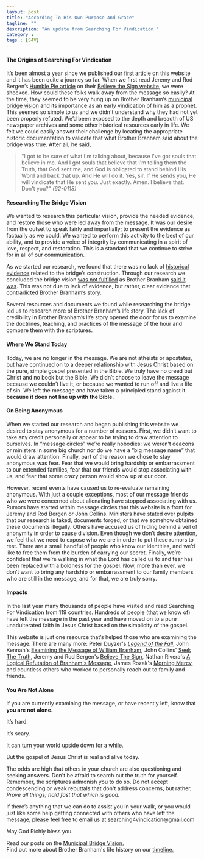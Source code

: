 ```yaml
---
layout: post
title: "According To His Own Purpose And Grace"
tagline: ""
description: "An update from Searching For Vindication."
category : 
tags : [S4V]
---
```


#### The Origins of Searching For Vindication

It’s been almost a year since we published our [first article](/about/2013/02/12/Starting-To-Search/) on this website and it has been quite a journey so far.  When we first read Jeremy and Rod Bergen’s [Humble Pie article](http://en.believethesign.com/index.php/Humble_Pie) on their [Believe the Sign website](http://www.believethesign.com), we were shocked.  How could these folks walk away from the message so easily?  At the time, they seemed to be very hung up on Brother Branham’s [municipal bridge vision](/bridge.html) and its importance as an early vindication of him as a prophet.  This seemed so simple to us and we didn't understand why they had not yet been properly refuted.  We’d been exposed to the depth and breadth of US newspaper archives and some other historical resources early in life.  We felt we could easily answer their challenge by locating the appropriate historic documentation to validate that what Brother Branham said about the bridge was true.  After all, he said, 

>"I got to be sure of what I'm talking about, because I've got souls that believe in me. And I got souls that believe that I'm telling them the Truth, that God sent me, and God is obligated to stand behind His Word and back that up. And He will do it. Yes, sir. If He sends you, He will vindicate that He sent you. Just exactly. Amen. I believe that. Don't you?" _(62-0118)_

#### Researching The Bridge Vision

We wanted to research this particular vision, provide the needed evidence, and restore those who were led away from the message.  It was our desire from the outset to speak fairly and impartially; to present the evidence as factually as we could.  We wanted to perform this activity to the best of our ability, and to provide a voice of integrity by communicating in a spirit of love, respect, and restoration.  This is a standard that we continue to strive for in all of our communication.

As we started our research, we found that there was no lack of [historical evidence](/2013/02/21/Were-Archives-Destroyed-In-The-1937-Flood/) related to the bridge’s construction.  Through our research we concluded the bridge vision [was not fulfilled](/2013/04/06/Summary-Of-Municipal-Bridge/) as Brother Branham [said it was](/2013/02/16/What-Did-Brother-Branham-Say-About-The-Bridge/).  This was not due to lack of evidence, but rather, clear evidence that contradicted Brother Branham’s story.  

Several resources and documents we found while researching the bridge led us to research more of Brother Branham’s life story.  The lack of credibility in Brother Branham’s life story opened the door for us to examine the doctrines, teaching, and practices of the message of the hour and compare them with the scriptures.

#### Where We Stand Today

Today, we are no longer in the message.  We are not atheists or apostates, but have continued on to a deeper relationship with Jesus Christ based on the pure, simple gospel presented in the Bible.  We truly have no creed but Christ and no book but the Bible.  We didn’t choose to leave the message because we couldn’t live it, or because we wanted to run off and live a life of sin.  We left the message and have taken a principled stand against it **because it does not line up with the Bible.**

#### On Being Anonymous

When we started our research and began publishing this website we desired to stay anonymous for a number of reasons.  First, we didn’t want to take any credit personally or appear to be trying to draw attention to ourselves.  In “message circles” we’re really nobodies: we weren’t deacons or ministers in some big church nor do we have a “big message name” that would draw attention.  Finally, part of the reason we chose to stay anonymous was fear.  Fear that we would bring hardship or embarrassment to our extended families, fear that our friends would stop associating with us, and fear that some crazy person would show up at our door.

However, recent events have caused us to re-evaluate remaining anonymous.   With just a couple exceptions, most of our message friends who we were concerned about alienating have stopped associating with us.  Rumors have started within message circles that this website is a front for Jeremy and Rod Bergen or John Collins.  Ministers have stated over pulpits that our research is faked, documents forged, or that we somehow obtained these documents illegally.  Others have accused us of hiding behind a veil of anonymity in order to cause division.  Even though we don’t desire attention, we feel that we need to expose who we are in order to put these rumors to rest.  There are a small handful of people who know our identities, and we’d like to free them from the burden of carrying our secret.  Finally, we’re confident that we’re walking in what the Lord has called us to and fear has been replaced with a boldness for the gospel.   Now, more than ever, we don’t want to bring any hardship or embarrassment to our family members who are still in the message, and for that, we are truly sorry.

#### Impacts

In the last year many thousands of people have visited and read Searching For Vindication from 119 countries.  Hundreds of people (that we know of) have left the message in the past year and have moved on to a pure unadulterated faith in Jesus Christ based on the simplicity of the gospel.  

This website is just one resource that’s helped those who are examining the message.  There are many more: Peter Duyzer's [_Legend of the Fall_](http://wmbranham.net/), John Kennah's [Examining the Message of William Branham](http://people.delphiforums.com/JohnK63/home.htm), John Collins' [Seek The Truth](http://seekyethetruth.com/), Jeremy and Rod Bergen's [Believe The Sign](http://www.believethesign.com), Nathan Rivera's [A Logical Refutation of Branham's Message](http://branhamrefutation.blogspot.com/), James Rozak's [Morning Mercy](http://morningmercy.com), and countless others who worked to personally reach out to family and friends.  

#### You Are Not Alone

If you are currently examining the message, or have recently left, know that **you are not alone.**  

It’s hard.  

It’s scary.  

It can turn your world upside down for a while.  

But the gospel of Jesus Christ is real and alive today.  

The odds are high that others in your church are also questioning and seeking answers.  Don't be afraid to search out the truth for yourself.  Remember, the scriptures admonish you to do so.  Do not accept condescending or weak rebuttals that don't address concerns, but rather, _Prove all things; hold fast that which is good._

If there’s anything that we can do to assist you in your walk, or you would just like some help getting connected with others who have left the message, please feel free to email us at [searching4vindication@gmail.com](searching4vindication@gmail.com)

May God Richly bless you.

<div class="alert alert-info">
   Read our posts on the <a href="/bridge.html">Municipal Bridge Vision.</a>  
   <br/>
    Find out more about Brother Branham's life history on our <a href="/timeline.html">timeline.</a>
</div>
